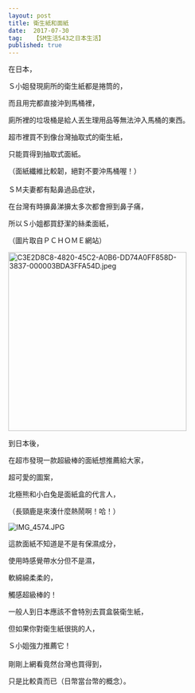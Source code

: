 ```yaml
---
layout: post
title: 衛生紙和面紙
date:  2017-07-30
tag:   【SM生活543之日本生活】
published: true 
---
```

<p>在日本，</p>

<p>Ｓ小姐發現廁所的衛生紙都是捲筒的，</p>

<p>而且用完都直接沖到馬桶裡，</p>

<p>廁所裡的垃圾桶是給人丟生理用品等無法沖入馬桶的東西。</p>

<p>超市裡買不到像台灣抽取式的衛生紙，</p>

<p>只能買得到抽取式面紙。</p>

<p>（面紙纖維比較韌，絕對不要沖馬桶喔！）<br>
<br>
ＳＭ夫妻都有點鼻過品症狀，</p>

<p>在台灣有時擤鼻涕擤太多次都會擦到鼻子痛，</p>

<p>所以Ｓ小姐都買舒潔的絲柔面紙，</p>

<p>（圖片取自ＰＣＨＯＭＥ網站）</p>

<p><img alt="C3E2D8C8-4820-45C2-A0B6-DD74A0FF858D-3837-000003BDA3FFA54D.jpeg" height="358" src="https://pic.pimg.tw/smlife543/1501027852-3156122771.jpg" title="C3E2D8C8-4820-45C2-A0B6-DD74A0FF858D-3837-000003BDA3FFA54D.jpeg" width="358"></p>

<p>到日本後，</p>

<p>在超市發現一款超級棒的面紙想推薦給大家，</p>

<p>超可愛的圖案，</p>

<p>北極熊和小白兔是面紙盒的代言人，</p>

<p>（長頸鹿是來湊什麼熱鬧啊！哈！）</p>

<p><img alt="IMG_4574.JPG" src="https://pic.pimg.tw/smlife543/1501027848-1647562548_n.jpg" title="IMG_4574.JPG"></p>

<p>這款面紙不知道是不是有保濕成分，</p>

<p>使用時感覺帶水分但不是濕，</p>

<p>軟綿綿柔柔的，</p>

<p>觸感超級棒的！</p>

<p>一般人到日本應該不會特別去買盒裝衛生紙，</p>

<p>但如果你對衛生紙很挑的人，</p>

<p>Ｓ小姐強力推薦它！<br>
<br>
剛剛上網看竟然台灣也買得到，</p>

<p>只是比較貴而已（日幣當台幣的概念）。</p>

<p>&nbsp;</p>

